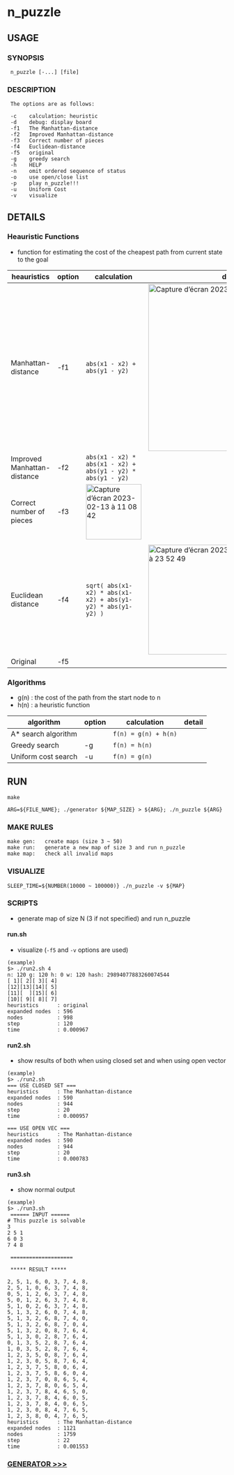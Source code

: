 # n_puzzle



## USAGE

### SYNOPSIS

     n_puzzle [-...] [file]

### DESCRIPTION

     The options are as follows:

     -c    calculation: heuristic
     -d    debug: display board
     -f1   The Manhattan-distance
     -f2   Improved Manhattan-distance
     -f3   Correct number of pieces
     -f4   Euclidean-distance
     -f5   original
     -g    greedy search
     -h    HELP
     -n    omit ordered sequence of status
     -o    use open/close list
     -p    play n_puzzle!!!
     -u    Uniform Cost
     -v    visualize

## DETAILS

### Heauristic Functions

- function for estimating the cost of the cheapest path from current state to the goal

| heauristics | option | calculation | detail |
| --- | --- | --- | --- | 
| Manhattan-distance | -f1 | `abs(x1 - x2) + abs(y1 - y2)` | <img width="383" alt="Capture d’écran 2023-02-13 à 00 15 37" src="https://user-images.githubusercontent.com/60470877/218319546-202f119d-b3b0-4a1a-96f5-32b0b1636e5c.png"> |
| Improved Manhattan-distance | -f2 | `abs(x1 - x2) * abs(x1 - x2) + abs(y1 - y2) * abs(y1 - y2)` | |
| Correct number of pieces | -f3 | <img width="127" alt="Capture d’écran 2023-02-13 à 11 08 42" src="https://user-images.githubusercontent.com/60470877/218354980-727c2324-4c1a-42c9-b989-1c7fdf53c04d.png">
 | |
| Euclidean distance | -f4 | `sqrt( abs(x1-x2) * abs(x1-x2) + abs(y1-y2) * abs(y1-y2) )` | <img width="252" alt="Capture d’écran 2023-02-12 à 23 52 49" src="https://user-images.githubusercontent.com/60470877/218318383-abb16345-700b-44bd-8f69-6ca5fa5d0f61.png"> |
| Original | -f5 |  | |

### Algorithms

- g(n) : the cost of the path from the start node to n
- h(n) : a heuristic function

| algorithm | option | calculation | detail |
| --- | --- | --- | --- | 
| A* search algorithm  |  | `f(n) = g(n) + h(n)` |  |
| Greedy search | -g | `f(n) = h(n)` | |
| Uniform cost search | -u | `f(n) = g(n)` |  |

## RUN
    make

    ARG=${FILE_NAME}; ./generator ${MAP_SIZE} > ${ARG}; ./n_puzzle ${ARG}

### MAKE RULES
    make gen:   create maps (size 3 ~ 50)
	make run:   generate a new map of size 3 and run n_puzzle
    make map:   check all invalid maps

### VISUALIZE

    SLEEP_TIME=${NUMBER(10000 ~ 100000)} ./n_puzzle -v ${MAP}

### SCRIPTS

- generate map of size N (3 if not specified) and run n_puzzle
#### run.sh 
- visualize (`-f5` and `-v` options are used)
```shell
(example)
$> ./run2.sh 4
n: 120 g: 120 h: 0 w: 120 hash: 29894077883260074544
[ 1][ 2][ 3][ 4]
[12][13][14][ 5]
[11][  ][15][ 6]
[10][ 9][ 8][ 7]
heuristics      : original
expanded nodes  : 596
nodes           : 998
step            : 120
time            : 0.000967
```

#### run2.sh 
- show results of both when using closed set and when using open vector
```shell
(example)
$> ./run2.sh
=== USE CLOSED SET ===
heuristics      : The Manhattan-distance
expanded nodes  : 590
nodes           : 944
step            : 20
time            : 0.000957

=== USE OPEN VEC ===
heuristics      : The Manhattan-distance
expanded nodes  : 590
nodes           : 944
step            : 20
time            : 0.000783
```

#### run3.sh 
- show normal output
```
(example)
$> ./run3.sh
 ====== INPUT ======
# This puzzle is solvable
3
2 5 1
6 0 3
7 4 8

 ====================

 ***** RESULT *****

2, 5, 1, 6, 0, 3, 7, 4, 8, 
2, 5, 1, 0, 6, 3, 7, 4, 8, 
0, 5, 1, 2, 6, 3, 7, 4, 8, 
5, 0, 1, 2, 6, 3, 7, 4, 8, 
5, 1, 0, 2, 6, 3, 7, 4, 8, 
5, 1, 3, 2, 6, 0, 7, 4, 8, 
5, 1, 3, 2, 6, 8, 7, 4, 0, 
5, 1, 3, 2, 6, 8, 7, 0, 4, 
5, 1, 3, 2, 0, 8, 7, 6, 4, 
5, 1, 3, 0, 2, 8, 7, 6, 4, 
0, 1, 3, 5, 2, 8, 7, 6, 4, 
1, 0, 3, 5, 2, 8, 7, 6, 4, 
1, 2, 3, 5, 0, 8, 7, 6, 4, 
1, 2, 3, 0, 5, 8, 7, 6, 4, 
1, 2, 3, 7, 5, 8, 0, 6, 4, 
1, 2, 3, 7, 5, 8, 6, 0, 4, 
1, 2, 3, 7, 0, 8, 6, 5, 4, 
1, 2, 3, 7, 8, 0, 6, 5, 4, 
1, 2, 3, 7, 8, 4, 6, 5, 0, 
1, 2, 3, 7, 8, 4, 6, 0, 5, 
1, 2, 3, 7, 8, 4, 0, 6, 5, 
1, 2, 3, 0, 8, 4, 7, 6, 5, 
1, 2, 3, 8, 0, 4, 7, 6, 5, 
heuristics      : The Manhattan-distance
expanded nodes  : 1121
nodes           : 1759
step            : 22
time            : 0.001553
```

### [GENERATOR >>>](tester/README_gen.md)
